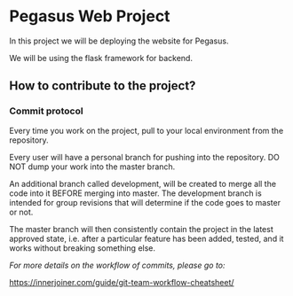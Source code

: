 # Pegasus Web Project

In this project we will be deploying the website for Pegasus.

We will be using the flask framework for backend.

## How to contribute to the project?
### Commit protocol

Every time you work on the project, pull to your local environment from the repository.

Every user will have a personal branch for pushing into the repository. DO NOT dump your work into the master branch.

An additional branch called development, will be created to merge all the code into it BEFORE merging into master. The development branch is intended for group revisions that will determine if the code goes to master or not.

The master branch will then consistently contain the project in the latest approved state, i.e. after a particular feature has been added, tested, and it works without breaking something else.

*For more details on the workflow of commits, please go to:*

https://innerjoiner.com/guide/git-team-workflow-cheatsheet/